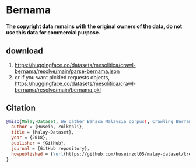 # Bernama

**The copyright data remains with the original owners of the data, do not use this data for commercial purpose.**

## download

1. https://huggingface.co/datasets/mesolitica/crawl-bernama/resolve/main/parse-bernama.json
2. or if you want pickled requests objects, https://huggingface.co/datasets/mesolitica/crawl-bernama/resolve/main/bernama.pkl

## Citation

```bibtex
@misc{Malay-Dataset, We gather Bahasa Malaysia corpus!, Crawling Bernama,
  author = {Husein, Zolkepli},
  title = {Malay-Dataset},
  year = {2018},
  publisher = {GitHub},
  journal = {GitHub repository},
  howpublished = {\url{https://github.com/huseinzol05/malay-dataset/tree/master/crawl/bernama}}
}
```